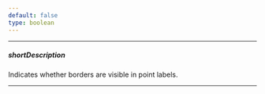 ```yaml
---
default: false
type: boolean
---
```

---
##### shortDescription
Indicates whether borders are visible in point labels.

---
